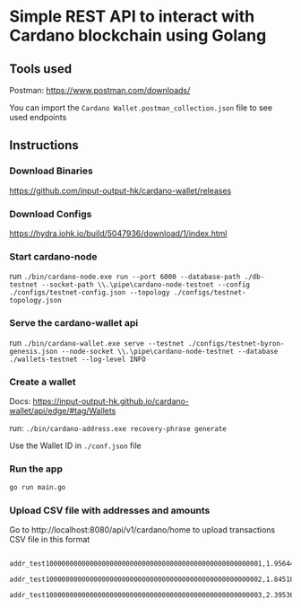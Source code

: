 # Simple REST API to interact with Cardano blockchain using Golang


## Tools used
Postman: https://www.postman.com/downloads/

You can import the `Cardano Wallet.postman_collection.json` file to see used endpoints  

## Instructions

### Download Binaries
https://github.com/input-output-hk/cardano-wallet/releases


### Download Configs
https://hydra.iohk.io/build/5047936/download/1/index.html

### Start cardano-node
run `./bin/cardano-node.exe run --port 6000 --database-path ./db-testnet --socket-path \\.\pipe\cardano-node-testnet --config ./configs/testnet-config.json --topology ./configs/testnet-topology.json`

### Serve the cardano-wallet api
run `./bin/cardano-wallet.exe serve --testnet ./configs/testnet-byron-genesis.json --node-socket \\.\pipe\cardano-node-testnet --database ./wallets-testnet --log-level INFO`

### Create a wallet
Docs: https://input-output-hk.github.io/cardano-wallet/api/edge/#tag/Wallets

run: `./bin/cardano-address.exe recovery-phrase generate`

Use the Wallet ID in `./conf.json` file

### Run the app

```bash
go run main.go
```

### Upload CSV file with addresses and amounts

Go to http://localhost:8080/api/v1/cardano/home to upload transactions CSV file in this format

		addr_test100000000000000000000000000000000000000000000000000001,1.956444
		addr_test100000000000000000000000000000000000000000000000000002,1.845180
		addr_test100000000000000000000000000000000000000000000000000003,2.395366

